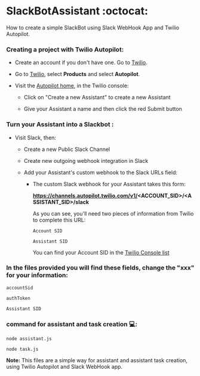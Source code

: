# SlackBotAssistant  :octocat:

How to create a simple SlackBot using Slack WebHook App and Twilio Autopilot.


### Creating a project with Twilio Autopilot:

- Create an account if you don't have one. Go to [Twilio](https://www.twilio.com).

- Go to [Twilio](https://www.twilio.com/console/projects/create), select **Products** and select **Autopilot**.

- Visit the [Autopilot home](https://www.twilio.com/autopilot), in the Twilio console:

  - Click on "Create a new Assistant" to create a new Assistant
  
  - Give your Assistant a name and then click the red Submit button
  

### Turn your Assistant into a Slackbot :

- Visit Slack, then:

  - Create a new Public Slack Channel
  
  - Create new outgoing webhook integration in Slack
  
  - Add your Assistant's custom webhook to the Slack URLs field:
  
    - The custom Slack webhook for your Assistant takes this form:

      **https://channels.autopilot.twilio.com/v1/<ACCOUNT_SID>/<ASSISTANT_SID>/slack**

      As you can see, you'll need two pieces of information from Twilio to complete this URL:

      ``` Account SID ```
      
      ``` Assistant SID ```
      
      You can find your Account SID in the [Twilio Console list](https://www.twilio.com/console/autopilot/list)



### In the files provided you will find these fields, change the "xxx" for your information:

  ``` accountSid ```
  
  ``` authToken ```
  
  ``` Assistant SID ```
  
  
  ### command for assistant and task creation  :computer::
  
  
   ``` node assistant.js ```
    
    
   ``` node task.js  ```
  
  **Note:**  This files are a simple way for assistant and assistant task creation, using Twilio Autopilot and Slack WebHook app.
